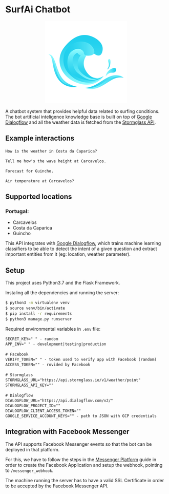 # SurfAi Chatbot
<p align="center">
  <img src="wave.png">
</p>

A chatbot system that provides helpful data related to surfing conditions. The bot artificial inteligence knowledge base is built on top of [Google Dialogflow](https://dialogflow.com) and all the weather data is fetched from the [Stormglass API](https://stormglass.io).

## Example interactions
`How is the weather in Costa da Caparica?`

`Tell me how's the wave height at Carcavelos.`

`Forecast for Guincho.`

`Air temperature at Carcavelos?`


## Supported locations
### Portugal:
- Carcavelos 
- Costa da Caparica
- Guincho


This API integrates with [Google Dialogflow](https://dialogflow.com), which trains machine learning classifiers to be able to detect the intent of a given question and extract important 
entities from it (eg: location, weather parameter).

## Setup
This project uses Python3.7 and the Flask Framework.

Instaling all the dependencies and running the server:

```bash
$ python3 -m virtualenv venv
$ source venv/bin/activate
$ pip install -r requirements
$ python3 manage.py runserver
```

Required environmental variables in `.env` file:
```
SECRET_KEY=" " - random
APP_ENV=" " - development|testing|production

# Facebook
VERIFY_TOKEN=" " - token used to verify app with Facebook (random)
ACCESS_TOKEN="" - rovided by Facebook

# Stormglass
STORMGLASS_URL="https://api.stormglass.io/v1/weather/point"
STORMGLASS_API_KEY=""

# Dialogflow
DIALOGFLOW_URL="https://api.dialogflow.com/v2/"
DIALOGFLOW_PROJECT_ID=""
DIALOGFLOW_CLIENT_ACCESS_TOKEN=""
GOOGLE_SERVICE_ACCOUNT_KEYS="" - path to JSON with GCP credentials
```

## Integration with Facebook Messenger

The API supports Facebook Messenger events so that the bot can be deployed in that platform.

For this, we have to follow the steps in the [Messenger Platform](https://developers.facebook.com/docs/messenger-platform/introduction) guide in order to create the Facebook Application and setup the webhook, pointing to `/messenger_webhook`.

The machine running the server has to have a valid SSL Certificate in order to be accepted by the Facebook Messenger API.
